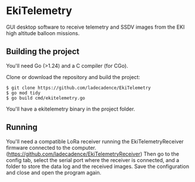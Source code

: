 # EkiTelemetry

GUI desktop software to receive telemetry and SSDV images from the EKI high altitude balloon missions.


## Building the project

You'll need Go (>1.24) and a C compiler (for CGo).

Clone or download the repository and build the project:

```
$ git clone https://github.com/ladecadence/EkiTelemetry
$ go mod tidy
$ go build cmd/ekitelemetry.go
```

You'll have a ekitelemetry binary in the project folder.

## Running

You'll need a compatible LoRa receiver running the EkiTelemetryReceiver firmware connected to the computer. (https://github.com/ladecadence/EkiTelemetryReceiver)
Then go to the config tab, select the serial port where the receiver is connected, and a folder to store the data log and the received images. Save the configuration and close and open the program again.


